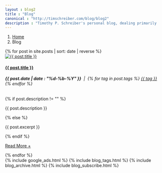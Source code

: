 ```yaml
---
layout : blog2
title : "Blog"
canonical : "http://timschreiber.com/blog/blog2"
description : "Timothy P. Schreiber's personal blog, dealing primarily with software development, but also dabbling in songwriting, food, and gardening from time to time."
---
```


<ol class="breadcrumb">
	<li><a href="/">Home</a></li>
	<li class="active">Blog</li>
</ol>

<div class="row">
	<div class="col-xs-12 col-md-8 col-lg-9">
		<div id="posts-tag-heading" style="display:none;">
			<h3 class="pull-left">Tag: <span id="tag-name" style="font-weight:bold"></span></h3>
			<h3 class="pull-right"><small><a id="btn-show-all" href="#">Show All Posts</a></small></h3>
		</div>
		<div class="media-list">
			{% for post in site.posts | sort: date | reverse %}
				<div class="media">
					<div class="media-left">
						<a href="{{ post.url }}"><img class="media-object post-thumbnail" src="/img/{{ post.thumbnail }}" alt="{{ post.title }}" /></a>
					</div>
					<div class="media-body">
						<h4 class="media-heading"><a href="{{ post.url }}">{{ post.title }}</a></h4>
						<h6><strong>{{ post.date | date : "%d-%b-%Y" }}</strong> &nbsp;|&nbsp;
							{% for tag in post.tags %}
								<a href="/blog/tags/#{{ tag }}" class="badge post-tag" data-tag="{{ tag }}">{{ tag }}</a>
							{% endfor %}
						</h6>
						{% if post.description != "" %}
							<p>{{ post.description }}</p>
						{% else %}
							<p>{{ post.excerpt }}</p>
						{% endif %}
						<p><a href="{{ post.url }}" class="read-more-link">Read More +</a></p>
					</div>
				</div>
			{% endfor %}
		</div>
	</div>
	<div class="col-xs-12 col-md-4 col-lg-3">
		{% include google_ads.html %}
		{% include blog_tags.html %}
		{% include blog_archive.html %}
		{% include blog_subscribe.html %}
	</div>
</div>
